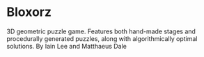 # Bloxorz
3D geometric puzzle game. Features both hand-made stages and procedurally generated puzzles, along with algorithmically optimal solutions. By Iain Lee and Matthaeus Dale 
